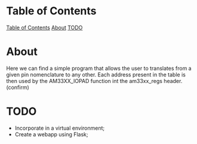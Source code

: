 # Table of Contents
[Table of Contents](#table-of-contents)
[About](#about)
[TODO](#todo)



# About 
Here we can find a simple program that allows the user to translates from a given pin nomenclature to any other.
Each address present in the table is then used by the AM33XX_IOPAD function int the  am33xx_regs header. (confirm)

# TODO
- Incorporate in a virtual environment;
- Create a webapp using Flask;
